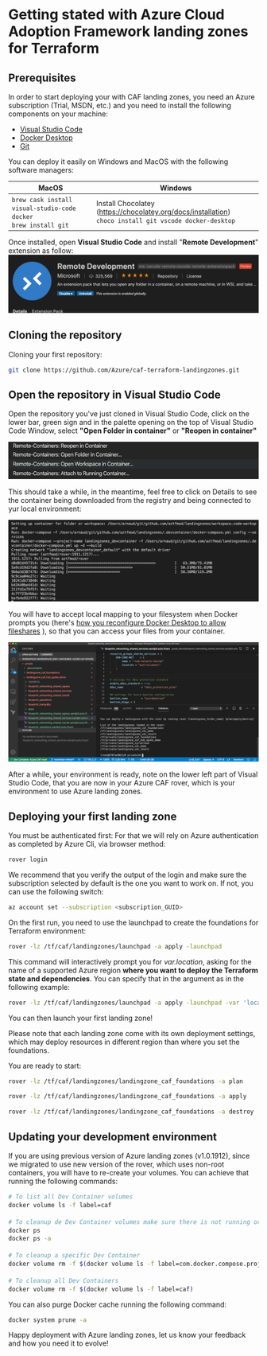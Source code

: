 # Getting stated with Azure Cloud Adoption Framework landing zones for Terraform

## Prerequisites

In order to start deploying your with CAF landing zones, you need an Azure subscription (Trial, MSDN, etc.) and you need to install the following components on your machine:

- [Visual Studio Code](https://code.visualstudio.com/)
- [Docker Desktop](https://docs.docker.com/docker-for-windows/install/)
- [Git](https://git-scm.com/downloads)

You can deploy it easily on Windows and MacOS with the following software managers:

| MacOS  | Windows |  
| ------ | ------- |
|```brew cask install visual-studio-code docker``` </br> ```brew install git ``` | Install Chocolatey (https://chocolatey.org/docs/installation) </br> ``` choco install git vscode docker-desktop ``` |

Once installed, open **Visual Studio Code** and install "**Remote Development**" extension as follow: ![RemoteDevelopment](../../_pictures/caf_setup_remotedev.png)

## Cloning the repository

Cloning your first repository:

```bash
git clone https://github.com/Azure/caf-terraform-landingzones.git
```

## Open the repository in Visual Studio Code

Open the repository you've just cloned in Visual Studio Code, click on the lower bar, green sign and in the palette opening on the top of Visual Studio Code Window, select **"Open Folder in container"** or **"Reopen in container"**

![RemoteDevelopment](../../_pictures/caf_remote_dev.png)

This should take a while, in the meantime, feel free to click on Details to see the container being downloaded from the registry and being connected to yur local environment:

![SetupContainer](../../_pictures/caf_setup_container.png)

You will have to accept local mapping to your filesystem when Docker prompts you (here's [how you reconfigure Docker Desktop to allow fileshares](../../_pictures/caf_setup_docker_fileshares.png) ), so that you can access your files from your container.

![Ready](../../_pictures/caf_dev_ready.png)

After a while, your environment is ready, note on the lower left part of Visual Studio Code, that you are now in your Azure CAF rover, which is your environment to use Azure landing zones.

## Deploying your first landing zone

You must be authenticated first:
For that we will rely on Azure authentication as completed by Azure Cli, via browser method:

```bash
rover login
```

We recommend that you verify the output of the login and make sure the subscription selected by default is the one you want to work on. If not, you can use the following switch:

```bash
az account set --subscription <subscription_GUID>
```

On the first run, you need to use the launchpad to create the foundations for Terraform environment:

```bash
rover -lz /tf/caf/landingzones/launchpad -a apply -launchpad
```

This command will interactively prompt you for *var.location*, asking for the name of a supported Azure region **where you want to deploy the Terraform state and dependencies**. You can specify that in the argument as in the following example:  

```bash
rover -lz /tf/caf/landingzones/launchpad -a apply -launchpad -var 'location=westus'
```

You can then launch your first landing zone!

Please note that each landing zone come with its own deployment settings, which may deploy resources in different region than where you set the foundations.  

You are ready to start:

```bash
rover -lz /tf/caf/landingzones/landingzone_caf_foundations -a plan
```

```bash
rover -lz /tf/caf/landingzones/landingzone_caf_foundations -a apply
```

```bash
rover -lz /tf/caf/landingzones/landingzone_caf_foundations -a destroy
```

## Updating your development environment

If you are using previous version of Azure landing zones (v1.0.1912), since we migrated to use new version of the rover, which uses non-root containers, you will have to re-create your volumes.
You can achieve that running the following commands:

```bash
# To list all Dev Container volumes
docker volume ls -f label=caf

# To cleanup de Dev Container volumes make sure there is not running or stopped containers
docker ps
docker ps -a

# To cleanup a specific Dev Container
docker volume rm -f $(docker volume ls -f label=com.docker.compose.project=landingzones_devcontainer)

# To cleanup all Dev Containers
docker volume rm -f $(docker volume ls -f label=caf)
```

You can also purge Docker cache running the following command:

```bash
docker system prune -a
```

Happy deployment with Azure landing zones, let us know your feedback and how you need it to evolve!